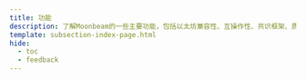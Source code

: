 ```yaml
---
title: 功能
description: 了解Moonbeam的一些主要功能，包括以太坊兼容性、互操作性、共识框架、质押、治理等。
template: subsection-index-page.html
hide:
  - toc
  - feedback
---
```


